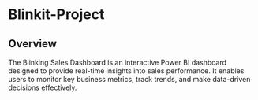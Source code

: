 # Blinkit-Project

## Overview
The Blinking Sales Dashboard is an interactive Power BI dashboard designed to provide real-time insights into sales performance. It enables users to monitor key business metrics, track trends, and make data-driven decisions effectively.